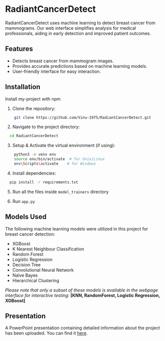 # RadiantCancerDetect
RadiantCancerDetect uses machine learning to detect breast cancer from mammograms. Our web interface simplifies analysis for medical professionals, aiding in early detection and improved patient outcomes.

## Features
- Detects breast cancer from mammogram images.
- Provides accurate predictions based on machine learning models.
- User-friendly interface for easy interaction.

## Installation

Install my-project with npm

1. Clone the repository:
```bash
    git clone https://github.com/Vinu-1975/RadiantCancerDetect.git
```
2. Navigate to the project directory:
```bash
  cd RadiantCancerDetect
```
3. Setup & Activate the virtual environment (if using):
```bash
    python3 -m venv env
    source env/bin/activate  # for Unix/Linux
    env\Scripts\activate    # for Windows
```
4. Install dependencies:
```bash
  pip install -r requirements.txt
```
5. Run all the files inside `model_trainers` directory

6. Run `app.py`

## Models Used
The following machine learning models were utilized in this project for breast cancer detection:

- XGBoost
- K Nearest Neighbour Classification
- Random Forest
- Logistic Regression
- Decision Tree
- Convolutional Neural Network
- Naïve Bayes
- Hierarchical Clustering

*Please note that only a subset of these models is available in the webpage interface for interactive testing:* **[KNN, RandomForest, Logistic Regression, XGBoost]**

## Presentation
A PowerPoint presentation containing detailed information about the project has been uploaded. You can find it [here](https://github.com/Vinu-1975/RadiantCancerDetect/blob/main/ProjectDetails.pptx).



